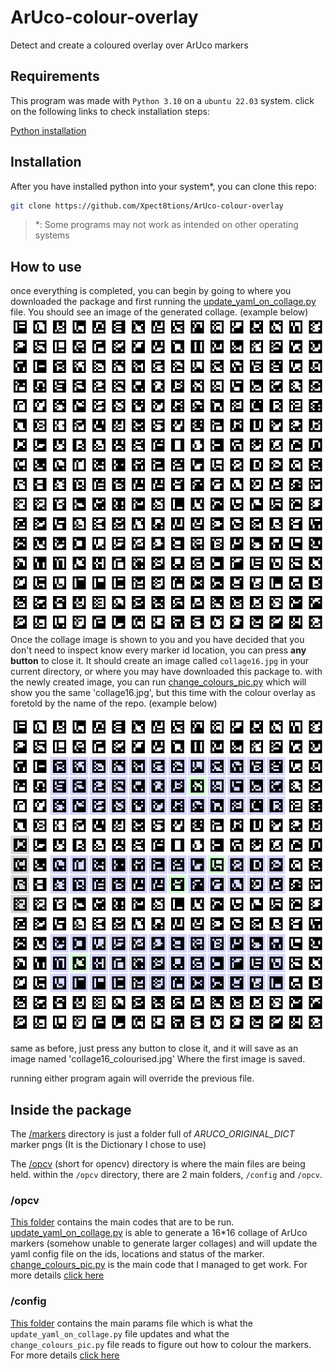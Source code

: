 # ArUco-colour-overlay

Detect and create a coloured overlay over ArUco markers

## Requirements

This program was made with `Python 3.10` on a `ubuntu 22.03` system. click on the following links to check installation steps:

[Python installation](https://www.python.org/downloads/)

## Installation

After you have installed python into your system\*, you can clone this repo:

```bash
git clone https://github.com/Xpect8tions/ArUco-colour-overlay
```

> \*: Some programs may not work as intended on other operating systems

## How to use

once everything is completed, you can begin by going to where you downloaded the package and first running the [update_yaml_on_collage.py](./opcv/opcv/update_yaml_on_collage.py) file. You should see an image of the generated collage. (example below)
![collage16 example](./docs/collage16.jpg "collage16 example")
Once the collage image is shown to you and you have decided that you don't need to inspect know every marker id location, you can press **any button** to close it. It should create an image called `collage16.jpg` in your current directory, or where you may have downloaded this package to.
with the newly created image, you can run [change_colours_pic.py](./opcv/opcv/change_colours_pic.py) which will show you the same 'collage16.jpg', but this time with the colour overlay as foretold by the name of the repo. (example below)

![collage16 colourised](./docs/collage16_colourised.jpg)

same as before, just press any button to close it, and it will save as an image named 'collage16_colourised.jpg' Where the first image is saved.

running either program again will override the previous file.

## Inside the package

The [/markers](./markers/) directory is just a folder full of _ARUCO_ORIGINAL_DICT_ marker pngs (It is the Dictionary I chose to use)

The [/opcv](./opcv/) (short for opencv) directory is where the main files are being held.
within the `/opcv` directory, there are 2 main folders, `/config` and `/opcv`.

### /opcv

[This folder](./opcv/opcv/) contains the main codes that are to be run. [update_yaml_on_collage.py](./opcv/opcv/update_yaml_on_collage.py) is able to generate a 16\*16 collage of ArUco markers (somehow unable to generate larger collages) and will update the yaml config file on the ids, locations and status of the marker. [change_colours_pic.py](./opcv/opcv/change_colours_pic.py) is the main code that I managed to get work. For more details [click here](./opcv/opcv/README.md)

### /config

[This folder](./opcv/config/) contains the main params file which is what the `update_yaml_on_collage.py` file updates and what the `change_colours_pic.py` file reads to figure out how to colour the markers. For more details [click here](./opcv/config/README.md)
